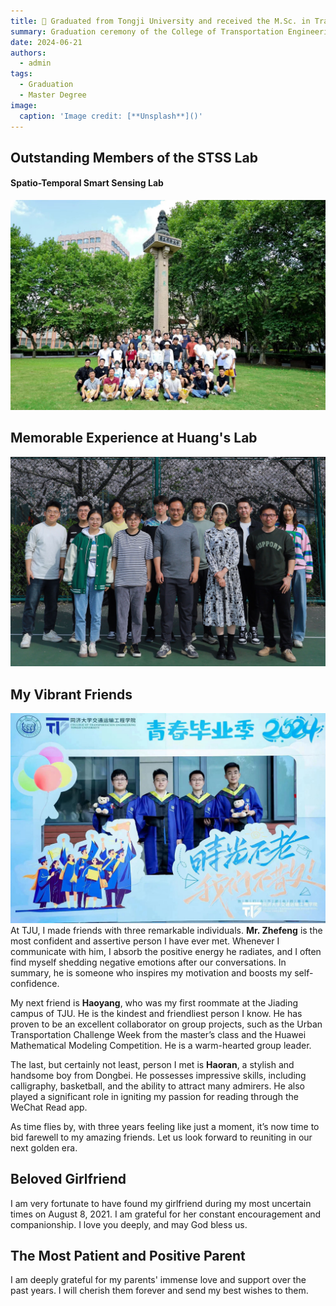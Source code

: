 ```yaml
---
title: 🎉 Graduated from Tongji University and received the M.Sc. in Transportation Engineering.
summary: Graduation ceremony of the College of Transportation Engineering
date: 2024-06-21
authors:
  - admin
tags:
  - Graduation
  - Master Degree
image:
  caption: 'Image credit: [**Unsplash**]()'
---
```


## Outstanding Members of the STSS Lab
#### Spatio-Temporal Smart Sensing Lab
![alt text](2.jpg)


## Memorable Experience at Huang's Lab
![alt text](3.jpg)




## My Vibrant Friends
![alt text](4.jpg)
At TJU, I made friends with three remarkable individuals. **Mr. Zhefeng** is the most confident and assertive person I have ever met. Whenever I communicate with him, I absorb the positive energy he radiates, and I often find myself shedding negative emotions after our conversations. In summary, he is someone who inspires my motivation and boosts my self-confidence.

My next friend is **Haoyang**, who was my first roommate at the Jiading campus of TJU. He is the kindest and friendliest person I know. He has proven to be an excellent collaborator on group projects, such as the Urban Transportation Challenge Week from the master’s class and the Huawei Mathematical Modeling Competition. He is a warm-hearted group leader.

The last, but certainly not least, person I met is **Haoran**, a stylish and handsome boy from Dongbei. He possesses impressive skills, including calligraphy, basketball, and the ability to attract many admirers. He also played a significant role in igniting my passion for reading through the WeChat Read app.

As time flies by, with three years feeling like just a moment, it’s now time to bid farewell to my amazing friends. Let us look forward to reuniting in our next golden era.

## Beloved Girlfriend
I am very fortunate to have found my girlfriend during my most uncertain times on August 8, 2021. I am grateful for her constant encouragement and companionship. I love you deeply, and may God bless us.

## The Most Patient and Positive Parent
I am deeply grateful for my parents' immense love and support over the past years. I will cherish them forever and send my best wishes to them.
